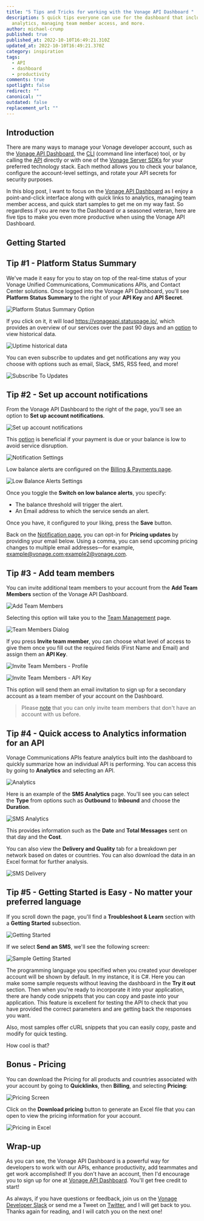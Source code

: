 ```yaml
---
title: "5 Tips and Tricks for working with the Vonage API Dashboard "
description: 5 quick tips everyone can use for the dashboard that includes
  analytics, managing team member access, and more.
author: michael-crump
published: true
published_at: 2022-10-10T16:49:21.310Z
updated_at: 2022-10-10T16:49:21.370Z
category: inspiration
tags:
  - API
  - dashboard
  - productivity
comments: true
spotlight: false
redirect: ""
canonical: ""
outdated: false
replacement_url: ""
---
```

## Introduction

There are many ways to manage your Vonage developer account, such as the [Vonage API Dashboard](https://developer.vonage.com/), the [CLI](https://developer.vonage.com/tools) (command line interface) tool, or by calling the [API](https://developer.vonage.com/api/account) directly or with one of the [Vonage Server SDKs](https://developer.vonage.com/tools) for your preferred technology stack. Each method allows you to check your balance, configure the account-level settings, and rotate your API secrets for security purposes.

In this blog post, I want to focus on the [Vonage API Dashboard](https://developer.vonage.com/) as I enjoy a point-and-click interface along with quick links to analytics, managing team member access, and quick start samples to get me on my way fast. So regardless if you are new to the Dashboard or a seasoned veteran, here are five tips to make you even more productive when using the Vonage API Dashboard.

## Getting Started

## Tip #1 - Platform Status Summary

We've made it easy for you to stay on top of the real-time status of your Vonage Unified Communications, Communications APIs, and Contact Center solutions. Once logged into the Vonage API Dashboard, you'll see **Platform Status Summary** to the right of your **API Key** and **API Secret**. 

![Platform Status Summary Option](/content/blog/5-tips-and-tricks-for-working-with-the-vonage-api-dashboard/platformstatus.png "PlatformStatus.png")

If you click on it, it will load <https://vonageapi.statuspage.io/>, which provides an overview of our services over the past 90 days and an [option](https://vonageapi.statuspage.io/uptime) to view historical data. 

![Uptime historical data](/content/blog/5-tips-and-tricks-for-working-with-the-vonage-api-dashboard/updatehistory.png "UpdateHistory.png")

You can even subscribe to updates and get notifications any way you choose with options such as email, Slack, SMS, RSS feed, and more!

![Subscribe To Updates](/content/blog/5-tips-and-tricks-for-working-with-the-vonage-api-dashboard/subscribetoupdates.png "SubscribeToUpdates.png")

## Tip #2 - Set up account notifications

From the Vonage API Dashboard to the right of the page, you'll see an option to **Set up account notifications**. 

![Set up account notifications](/content/blog/5-tips-and-tricks-for-working-with-the-vonage-api-dashboard/setupnotifications.png "SetupNotifications.png")

This [option](https://dashboard.nexmo.com/settings?notifications=true) is beneficial if your payment is due or your balance is low to avoid service disruption.

![Notification Settings](/content/blog/5-tips-and-tricks-for-working-with-the-vonage-api-dashboard/notificationsettings.png "NotificationSettings.png")

Low balance alerts are configured on the [Billing & Payments page](https://dashboard.nexmo.com/billing-and-payments/alerts).

![Low Balance Alerts Settings](/content/blog/5-tips-and-tricks-for-working-with-the-vonage-api-dashboard/lowbalancealerts.png "LowBalanceAlerts.png")

Once you toggle the **Switch on low balance alerts**, you specify:

* The balance threshold will trigger the alert.
* An Email address to which the service sends an alert.

Once you have, it configured to your liking, press the **Save** button. 

Back on the [Notification page](https://dashboard.nexmo.com/settings?notifications=true), you can opt-in for **Pricing updates** by providing your email below. Using a comma, you can send upcoming pricing changes to multiple email addresses—for example, example@vonage.com;example2@vonage.com.

## Tip #3 - Add team members

You can invite additional team members to your account from the **Add Team Members** section of the Vonage API Dashboard. 

![Add Team Members](/content/blog/5-tips-and-tricks-for-working-with-the-vonage-api-dashboard/addteammembers.png "AddTeamMembers.png")

Selecting this option will take you to the [Team Management](https://dashboard.nexmo.com/users) page. 

![Team Members Dialog](/content/blog/5-tips-and-tricks-for-working-with-the-vonage-api-dashboard/teammembers.png "TeamMembers.png")

If you press **Invite team member**, you can choose what level of access to give them once you fill out the required fields (First Name and Email) and assign them an **API Key**. 

![Invite Team Members - Profile](/content/blog/5-tips-and-tricks-for-working-with-the-vonage-api-dashboard/inviteteammember.png "InviteTeamMember.png")

![Invite Team Members - API Key](/content/blog/5-tips-and-tricks-for-working-with-the-vonage-api-dashboard/assisgnapikey.png "AssisgnAPIKey.png")

This option will send them an email invitation to sign up for a secondary account as a team member of your account on the Dashboard. 

> Please [note](https://api.support.vonage.com/hc/en-us/articles/217542027-Adding-Team-Members-to-Your-Vonage-API-Account-Dashboard) that you can only invite team members that don't have an account with us before. 

## Tip #4 - Quick access to Analytics information for an API

Vonage Communications APIs feature analytics built into the dashboard to quickly summarize how an individual API is performing. You can access this by going to **Analytics** and selecting an API. 

![Analytics](/content/blog/5-tips-and-tricks-for-working-with-the-vonage-api-dashboard/analytics.png "Analytics.png")

Here is an example of the **SMS Analytics** page. You'll see you can select the **Type** from options such as **Outbound** to **Inbound** and choose the **Duration**. 

![SMS Analytics](/content/blog/5-tips-and-tricks-for-working-with-the-vonage-api-dashboard/smsanalytics.png "SMSAnalytics.png")

This provides information such as the **Date** and **Total Messages** sent on that day and the **Cost**.

You can also view the **Delivery and Quality** tab for a breakdown per network based on dates or countries. You can also download the data in an Excel format for further analysis.

![SMS Delivery](/content/blog/5-tips-and-tricks-for-working-with-the-vonage-api-dashboard/smsdelivery.png "SMSDelivery.png")

## Tip #5 - Getting Started is Easy - No matter your preferred language

If you scroll down the page, you'll find a **Troubleshoot & Learn** section with a **Getting Started** subsection. 

![Getting Started](/content/blog/5-tips-and-tricks-for-working-with-the-vonage-api-dashboard/getstarted.png "GetStarted.png")

If we select **Send an SMS**, we'll see the following screen:

![Sample Getting Started](/content/blog/5-tips-and-tricks-for-working-with-the-vonage-api-dashboard/samplegettingstarted.png "SampleGettingStarted.png")

The programming language you specified when you created your developer account will be shown by default. In my instance, it is C#. Here you can make some sample requests without leaving the dashboard in the **Try it out** section. Then when you're ready to incorporate it into your application, there are handy code snippets that you can copy and paste into your application. This feature is excellent for testing the API to check that you have provided the correct parameters and are getting back the responses you want.

Also, most samples offer cURL snippets that you can easily copy, paste and modify for quick testing.

How cool is that?

## Bonus - Pricing

You can download the Pricing for all products and countries associated with your account by going to **Quicklinks**, then **Billing**, and selecting **Pricing**:

![Pricing Screen](/content/blog/5-tips-and-tricks-for-working-with-the-vonage-api-dashboard/pricing.png "Pricing.png")

Click on the **Download pricing** button to generate an Excel file that you can open to view the pricing information for your account. 

![Pricing in Excel](/content/blog/5-tips-and-tricks-for-working-with-the-vonage-api-dashboard/excelpricing.png "ExcelPricing.png")

## Wrap-up

As you can see, the Vonage API Dashboard is a powerful way for developers to work with our APIs, enhance productivity, add teammates and get work accomplished! If you don't have an account, then I'd encourage you to sign up for one at [Vonage API Dashboard](https://developer.vonage.com/). You'll get free credit to start! 

As always, if you have questions or feedback, join us on the [Vonage Developer Slack](https://developer.vonage.com/community/slack) or send me a Tweet on [Twitter](https://twitter.com/mbcrump), and I will get back to you. Thanks again for reading, and I will catch you on the next one!